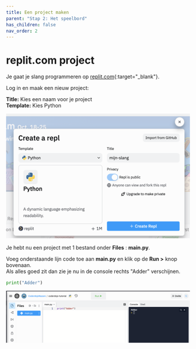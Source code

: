 ```yaml
---
title: Een project maken
parent: "Stap 2: Het speelbord"
has_children: false
nav_order: 2
---
```


# replit.com project

Je gaat je slang programmeren op [replit.com](https://replit.com/login){:target="_blank"}.   

Log in en maak een nieuw project:  

__Title:__ Kies een naam voor je project  
__Template:__ Kies Python

![replit-project](/assets/images/02/replit-create-project.png)

Je hebt nu een project met 1 bestand onder __Files__ : __main.py__.  

Voeg onderstaande lijn code toe aan __main.py__ en klik op de __Run >__ knop bovenaan.  
Als alles goed zit dan zie je nu in de console rechts "Adder" verschijnen.  
```python
print("Adder")
```

![replit-project](/assets/images/02/replit-test.png)